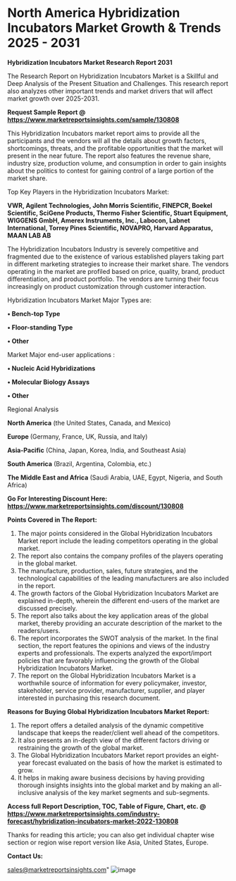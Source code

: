 # North America Hybridization Incubators Market Growth & Trends 2025 - 2031

<strong>Hybridization Incubators Market Research Report 2031</strong>

The Research Report on Hybridization Incubators Market is a Skillful and Deep Analysis of the Present Situation and Challenges. This research report also analyzes other important trends and market drivers that will affect market growth over 2025-2031.

<strong>Request Sample Report @ <a href=https://www.marketreportsinsights.com/sample/130808>https://www.marketreportsinsights.com/sample/130808</a></strong>

This Hybridization Incubators market report aims to provide all the participants and the vendors will all the details about growth factors, shortcomings, threats, and the profitable opportunities that the market will present in the near future. The report also features the revenue share, industry size, production volume, and consumption in order to gain insights about the politics to contest for gaining control of a large portion of the market share.

Top Key Players in the Hybridization Incubators Market:

<strong>VWR, Agilent Technologies, John Morris Scientific, FINEPCR, Boekel Scientific, SciGene Products, Thermo Fisher Scientific, Stuart Equipment, WIGGENS GmbH, Amerex Instruments, Inc., Labocon, Labnet International, Torrey Pines Scientific, NOVAPRO, Harvard Apparatus, MAAN LAB AB</strong>

The Hybridization Incubators Industry is severely competitive and fragmented due to the existence of various established players taking part in different marketing strategies to increase their market share. The vendors operating in the market are profiled based on price, quality, brand, product differentiation, and product portfolio. The vendors are turning their focus increasingly on product customization through customer interaction.

Hybridization Incubators Market Major Types are:

<strong>• Bench-top Type

• Floor-standing Type

• Other</strong>

Market Major end-user applications :

<strong>• Nucleic Acid Hybridizations

• Molecular Biology Assays

• Other</strong>

Regional Analysis

</u><strong><b>North America</b></strong> (the United States, Canada, and Mexico)

<strong><b>Europe </b></strong>(Germany, France, UK, Russia, and Italy)

<strong><b>Asia-Pacific</b></strong> (China, Japan, Korea, India, and Southeast Asia)

<strong><b>South America</b></strong> (Brazil, Argentina, Colombia, etc.)

<strong><b>The Middle East and Africa</b></strong> (Saudi Arabia, UAE, Egypt, Nigeria, and South Africa)

<strong>Go For Interesting Discount Here: <a href=https://www.marketreportsinsights.com/discount/130808>https://www.marketreportsinsights.com/discount/130808</a></strong>

<strong>Points Covered in The Report:</strong>
<ol>
  <li>The major points considered in the Global Hybridization Incubators Market report include the leading competitors operating in the global market.</li>
  <li>The report also contains the company profiles of the players operating in the global market.</li>
  <li>The manufacture, production, sales, future strategies, and the technological capabilities of the leading manufacturers are also included in the report.</li>
  <li>The growth factors of the Global Hybridization Incubators Market are explained in-depth, wherein the different end-users of the market are discussed precisely.</li>
  <li>The report also talks about the key application areas of the global market, thereby providing an accurate description of the market to the readers/users.</li>
  <li>The report incorporates the SWOT analysis of the market. In the final section, the report features the opinions and views of the industry experts and professionals. The experts analyzed the export/import policies that are favorably influencing the growth of the Global Hybridization Incubators Market.</li>
  <li>The report on the Global Hybridization Incubators Market is a worthwhile source of information for every policymaker, investor, stakeholder, service provider, manufacturer, supplier, and player interested in purchasing this research document.</li>
</ol>
<strong>Reasons for Buying Global Hybridization Incubators Market Report:</strong>

<ol>
  <li>The report offers a detailed analysis of the dynamic competitive landscape that keeps the reader/client well ahead of the competitors.</li>
  <li>It also presents an in-depth view of the different factors driving or restraining the growth of the global market.</li>
  <li>The Global Hybridization Incubators Market report provides an eight-year forecast evaluated on the basis of how the market is estimated to grow.</li>
  <li>It helps in making aware business decisions by having providing thorough insights insights into the global market and by making an all-inclusive analysis of the key market segments and sub-segments.</li>
</ol>
<strong>Access full Report Description, TOC, Table of Figure, Chart, etc. @ <a href=https://www.marketreportsinsights.com/industry-forecast/hybridization-incubators-market-2022-130808>https://www.marketreportsinsights.com/industry-forecast/hybridization-incubators-market-2022-130808</a></strong>


Thanks for reading this article; you can also get individual chapter wise section or region wise report version like Asia, United States, Europe.

<strong>Contact Us:</strong>

sales@marketreportsinsights.com"
![image](https://github.com/user-attachments/assets/b6d88b35-db29-459d-8d9a-5578b50dc00d)
